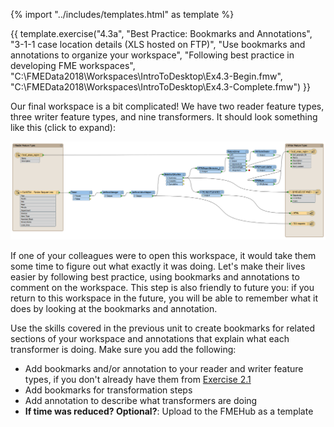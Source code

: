 {% import "../includes/templates.html" as template %}

{{ template.exercise("4.3a",
               "Best Practice: Bookmarks and Annotations",
               "3-1-1 case location details (XLS hosted on FTP)",
               "Use bookmarks and annotations to organize your workspace",
               "Following best practice in developing FME workspaces",
               "C:\\FMEData2018\\Workspaces\\IntroToDesktop\\Ex4.3-Begin.fmw",
               "C:\\FMEData2018\\Workspaces\\IntroToDesktop\\Ex4.3-Complete.fmw")
}}

Our final workspace is a bit complicated! We have two reader feature types, three writer feature types, and nine transformers. It should look something like this (click to expand):

![](./Images/final-workspace-unorganized.png)

If one of your colleagues were to open this workspace, it would take them some time to figure out what exactly it was doing. Let's make their lives easier by following best practice, using bookmarks and annotations to comment on the workspace. This step is also friendly to future you: if you return to this workspace in the future, you will be able to remember what it does by looking at the bookmarks and annotation.

Use the skills covered in the previous unit to create bookmarks for related sections of your workspace and annotations that explain what each transformer is doing. Make sure you add the following:

- Add bookmarks and/or annotation to your reader and writer feature types, if you don't already have them from [Exercise 2.1](../2.fme-translations/2.03.ex2.1.md)
- Add bookmarks for transformation steps
- Add annotation to describe what transformers are doing
- **If time was reduced? Optional?**: Upload to the FMEHub as a template

<!-- 35 mins, almost done -->
